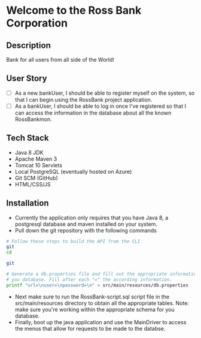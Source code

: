 # Welcome to the Ross Bank Corporation

## Description

Bank for all users from all side of the World!
## User Story

- [ ] As a new bankUser, I should be able to register myself on the system, so that I can begin using the RossBank project application.
- [ ] As a bankUser, I should be able to log in once I've registered so that I can access the information in the database about all the known RossBankmon.

## Tech Stack

- Java 8 JDK
- Apache Maven 3
- Tomcat 10 Servlets
- Local PostgreSQL (eventually hosted on Azure)
- Git SCM (GitHub)
- HTML/CSS/JS

## Installation

- Currently the application only requires that you have Java 8, a postgresql database and maven installed on your system.
- Pull down the git repository with the following commands

```bash
# Follow these steps to build the API from the CLI
git 
cd 

git 

# Generate a db.properties file and fill out the appropriate information for
# you database. Fill after each "=" the according information.
printf "url=\nuser=\npassword=\n" > src/main/resources/db.properties
```

- Next make sure to run the RossBank-script.sql script file in the src/main/resources directory to obtain all the appropriate tables. Note: make sure you're working within the appropriate schema for you database.
- Finally, boot up the java application and use the MainDriver to access the menus that allow for requests to be made to the databse.

